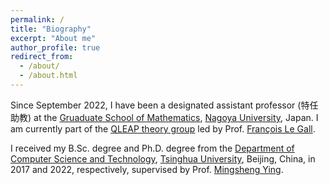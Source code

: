 ```yaml
---
permalink: /
title: "Biography"
excerpt: "About me"
author_profile: true
redirect_from: 
  - /about/
  - /about.html
---
```


Since September 2022, I have been a designated assistant professor (特任助教) at the [Gruaduate School of Mathematics](https://www.math.nagoya-u.ac.jp/), [Nagoya University](https://en.nagoya-u.ac.jp/), Japan. I am currently part of the [QLEAP theory group](https://qleap-qai.jp/organization/#group02) led by Prof. [François Le Gall](http://www.francoislegall.com/).

I received my B.Sc. degree and Ph.D. degree from the [Department of Computer Science and Technology](https://www.cs.tsinghua.edu.cn/csen/), [Tsinghua University](https://www.tsinghua.edu.cn/en/), Beijing, China, in 2017 and 2022, respectively, supervised by Prof. [Mingsheng Ying](https://www.cs.tsinghua.edu.cn/csen/info/1186/4020.htm). 

